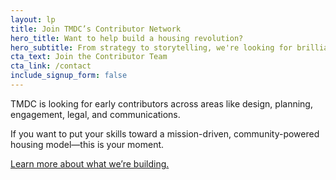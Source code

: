 ```yaml
---
layout: lp
title: Join TMDC’s Contributor Network
hero_title: Want to help build a housing revolution?
hero_subtitle: From strategy to storytelling, we're looking for brilliant minds and passionate hearts.
cta_text: Join the Contributor Team
cta_link: /contact
include_signup_form: false
---
```


TMDC is looking for early contributors across areas like design, planning, engagement, legal, and communications.

If you want to put your skills toward a mission-driven, community-powered housing model—this is your moment.

[Learn more about what we’re building.](/strategy)
